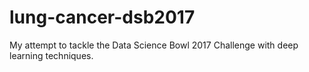 # lung-cancer-dsb2017
My attempt to tackle the Data Science Bowl 2017 Challenge with deep learning techniques.
